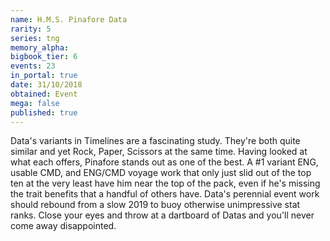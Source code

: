 ```yaml
---
name: H.M.S. Pinafore Data
rarity: 5
series: tng
memory_alpha:
bigbook_tier: 6
events: 23
in_portal: true
date: 31/10/2018
obtained: Event
mega: false
published: true
---
```


Data's variants in Timelines are a fascinating study. They're both quite similar and yet Rock, Paper, Scissors at the same time. Having looked at what each offers, Pinafore stands out as one of the best. A #1 variant ENG, usable CMD, and ENG/CMD voyage work that only just slid out of the top ten at the very least have him near the top of the pack, even if he's missing the trait benefits that a handful of others have. Data's perennial event work should rebound from a slow 2019 to buoy otherwise unimpressive stat ranks. Close your eyes and throw at a dartboard of Datas and you'll never come away disappointed.
